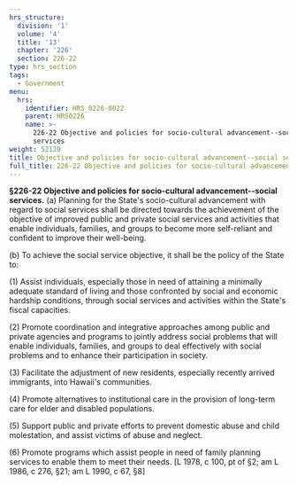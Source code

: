 ```yaml
---
hrs_structure:
  division: '1'
  volume: '4'
  title: '13'
  chapter: '226'
  section: 226-22
type: hrs_section
tags:
  - Government
menu:
  hrs:
    identifier: HRS_0226-0022
    parent: HRS0226
    name: >-
      226-22 Objective and policies for socio-cultural advancement--social
      services
weight: 52120
title: Objective and policies for socio-cultural advancement--social services
full_title: 226-22 Objective and policies for socio-cultural advancement--social services
---
```

**§226-22 Objective and policies for socio-cultural advancement--social services.** (a) Planning for the State's socio-cultural advancement with regard to social services shall be directed towards the achievement of the objective of improved public and private social services and activities that enable individuals, families, and groups to become more self-reliant and confident to improve their well-being.

(b) To achieve the social service objective, it shall be the policy of the State to:

(1) Assist individuals, especially those in need of attaining a minimally adequate standard of living and those confronted by social and economic hardship conditions, through social services and activities within the State's fiscal capacities.

(2) Promote coordination and integrative approaches among public and private agencies and programs to jointly address social problems that will enable individuals, families, and groups to deal effectively with social problems and to enhance their participation in society.

(3) Facilitate the adjustment of new residents, especially recently arrived immigrants, into Hawaii's communities.

(4) Promote alternatives to institutional care in the provision of long-term care for elder and disabled populations.

(5) Support public and private efforts to prevent domestic abuse and child molestation, and assist victims of abuse and neglect.

(6) Promote programs which assist people in need of family planning services to enable them to meet their needs. [L 1978, c 100, pt of §2; am L 1986, c 276, §21; am L 1990, c 67, §8]